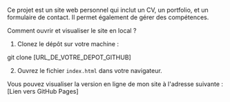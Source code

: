 Ce projet est un site web personnel qui inclut un CV, un portfolio, et un formulaire de contact. Il permet également de gérer des compétences.

Comment ouvrir et visualiser le site en local ?

1. Clonez le dépôt sur votre machine :

git clone [URL_DE_VOTRE_DEPOT_GITHUB]


2. Ouvrez le fichier `index.html` dans votre navigateur.


Vous pouvez visualiser la version en ligne de mon site à l'adresse suivante : [Lien vers GitHub Pages]
